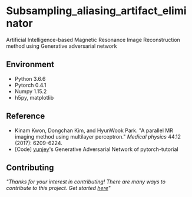 # Subsampling_aliasing_artifact_eliminator
Artificial Intelligence-based Magnetic Resonance Image Reconstruction method using Generative adversarial network


## Environment
* Python 3.6.6
* Pytorch 0.4.1
* Numpy 1.15.2
* h5py, matplotlib


## Reference
* Kinam Kwon, Dongchan Kim, and HyunWook Park. "A parallel MR imaging method using multilayer perceptron." *Medical physics* 44.12 (2017): 6209-6224.
* [Code] [yunjey](https://github.com/yunjey/pytorch-tutorial/blob/master/tutorials/03-advanced/generative_adversarial_network/main.py#L41-L57)'s Generative Adversarial Network of pytorch-tutorial 

## Contributing
_"Thanks for your interest in contributing! There are many ways to contribute to this project. Get started [here](https://github.com/nhjeong/Subsampling_aliasing_artifact_eliminator/blob/master/CONTRIBUTING.md)"_
